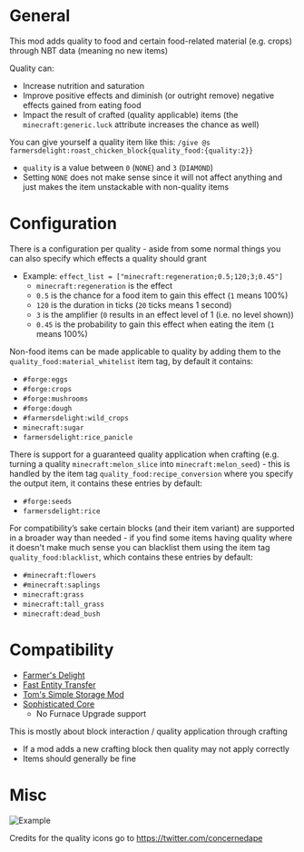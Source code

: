# General
This mod adds quality to food and certain food-related material (e.g. crops) through NBT data (meaning no new items)

Quality can:
- Increase nutrition and saturation
- Improve positive effects and diminish (or outright remove) negative effects gained from eating food
- Impact the result of crafted (quality applicable) items (the `minecraft:generic.luck` attribute increases the chance as well)

You can give yourself a quality item like this: `/give @s farmersdelight:roast_chicken_block{quality_food:{quality:2}}`
- `quality` is a value between `0` (`NONE`) and `3` (`DIAMOND`)
- Setting `NONE` does not make sense since it will not affect anything and just makes the item unstackable with non-quality items

# Configuration
There is a configuration per quality - aside from some normal things you can also specify which effects a quality should grant
- Example: `effect_list = ["minecraft:regeneration;0.5;120;3;0.45"]`
  - `minecraft:regeneration` is the effect
  - `0.5` is the chance for a food item to gain this effect (`1` means 100%)
  - `120` is the duration in ticks (`20` ticks means 1 second)
  - `3` is the amplifier (`0` results in an effect level of 1 (i.e. no level shown))
  - `0.45` is the probability to gain this effect when eating the item (`1` means 100%)

Non-food items can be made applicable to quality by adding them to the `quality_food:material_whitelist` item tag, by default it contains: 
- `#forge:eggs`
- `#forge:crops`
- `#forge:mushrooms`
- `#forge:dough`
- `#farmersdelight:wild_crops`
- `minecraft:sugar`
- `farmersdelight:rice_panicle`

There is support for a guaranteed quality application when crafting (e.g. turning a quality `minecraft:melon_slice` into `minecraft:melon_seed`) - this is handled by the item tag `quality_food:recipe_conversion` where you specify the output item, it contains these entries by default:
- `#forge:seeds`
- `farmersdelight:rice`

For compatibility’s sake certain blocks (and their item variant) are supported in a broader way than needed - if you find some items having quality where it doesn't make much sense you can blacklist them using the item tag `quality_food:blacklist`, which contains these entries by default:
- `#minecraft:flowers`
- `#minecraft:saplings`
- `minecraft:grass`
- `minecraft:tall_grass`
- `minecraft:dead_bush`

# Compatibility
- [Farmer's Delight](https://www.curseforge.com/minecraft/mc-mods/farmers-delight)
- [Fast Entity Transfer](https://www.curseforge.com/minecraft/mc-mods/fastentitytransfer)
- [Tom's Simple Storage Mod](https://www.curseforge.com/minecraft/mc-mods/toms-storage)
- [Sophisticated Core](https://www.curseforge.com/minecraft/mc-mods/sophisticated-core)
  - No Furnace Upgrade support

This is mostly about block interaction / quality application through crafting
- If a mod adds a new crafting block then quality may not apply correctly
- Items should generally be fine

# Misc

![Example](https://i.imgur.com/hUnpNUh.png)

Credits for the quality icons go to https://twitter.com/concernedape